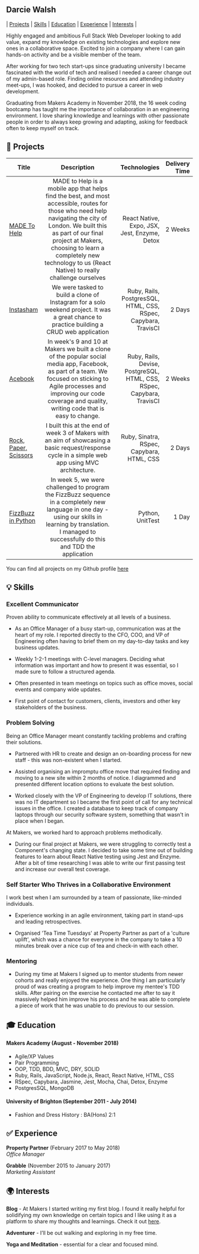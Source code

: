 ## Darcie Walsh

| [Projects](#floppy_disk-projects) | [Skills](#bulb-skills) | [Education](#mortar_board-education) | [Experience](#white_check_mark-experience) | [Interests](#earth_africa-interests) |

Highly engaged and ambitious Full Stack Web Developer looking to add value, expand my knowledge on existing technologies and explore new ones in a collaborative space. Excited to join a company where I can gain hands-on activity and be a visible member of the team.

After working for two tech start-ups since graduating university I became fascinated with the world of tech and realised I needed a career change out of my admin-based role. Finding online resources and attending industry meet-ups, I was hooked, and decided to pursue a career in web development.

Graduating from Makers Academy in November 2018, the 16 week coding bootcamp has taught me the importance of collaboration in an engineering environment. I love sharing knowledge and learnings with other passionate people in order to always keep growing and adapting, asking for feedback often to keep myself on track.


## :floppy_disk: Projects
| Title         | Description   | Technologies  | Delivery Time
| ------------- |:-------------:| -------------:| -------------:|
| [MADE To Help](https://github.com/darciew/made-to-help) | MADE to Help is a mobile app that helps find the best, and most accessible, routes for those who need help navigating the city of London. We built this as part of our final project at Makers, choosing to learn a completely new technology to us (React Native) to really challenge ourselves | React Native, Expo, JSX, Jest, Enzyme, Detox|    2 Weeks   |
| [Instasham](https://github.com/darciew/instagram-challenge) | We were tasked to build a clone of Instagram for a solo weekend project. It was a great chance to practice building a CRUD web application  | Ruby, Rails, PostgresSQL, HTML, CSS, RSpec, Capybara, TravisCI | 2 Days |
| [Acebook](https://github.com/darciew/acebook-rails-template) | In week's 9 and 10 at Makers we built a clone of the popular social media app, Facebook, as part of a team. We focused on sticking to Agile processes and improving our code coverage and quality, writing code that is easy to change. | Ruby, Rails, Devise, PostgreSQL, HTML, CSS, RSpec, Capybara, TravisCI | 2 Weeks|
| [Rock, Paper, Scissors](https://github.com/darciew/rps-challenge) | I built this at the end of week 3 of Makers with an aim of showcasing a basic request/response cycle in a simple web app using MVC architecture. | Ruby, Sinatra, RSpec, Capybara, HTML, CSS | 2 Days |
| [FizzBuzz in Python](https://github.com/darciew/fizzbuzz-python) | In week 5, we were challenged to program the FizzBuzz sequence in a completely new language in one day - using our skills in learning by translation. I managed to successfully do this and TDD the application | Python, UnitTest | 1 Day |

You can find all projects on my Github profile [here](https://github.com/darciew)


## :bulb: Skills

### Excellent Communicator

Proven ability to communicate effectively at all levels of a business.

- As an Office Manager of a busy start-up, communication was at the heart of my role. I reported directly to the CFO, COO, and VP of Engineering often having to brief them on my day-to-day tasks and key business updates.

- Weekly 1-2-1 meetings with C-level managers. Deciding what information was important and how to present it was essential, so I made sure to follow a structured agenda.

- Often presented in team meetings on topics such as office moves, social events and company wide updates.

- First point of contact for customers, clients, investors and other key stakeholders of the business.


### Problem Solving

Being an Office Manager meant constantly tackling problems and crafting their solutions.

- Partnered with HR to create and design an on-boarding process for new staff - this was non-existent when I started.

- Assisted organising an impromptu office move that required finding and moving to a new site within 2 months of notice. I diagrammed and presented different location options to evaluate the best solution.

- Worked closely with the VP of Engineering to develop IT solutions, there was no IT department so I became the first point of call for any technical issues in the office. I created a database to keep track of company laptops through our security software system, something that wasn't in place when I began.

At Makers, we worked hard to approach problems methodically.

- During our final project at Makers, we were struggling to correctly test a  Component's changing state. I decided to take some time out of building features to learn about React Native testing using Jest and Enzyme. After a bit of time researching I was able to write our first passing test and increase our overall test coverage.

### Self Starter Who Thrives in a Collaborative Environment

I work best when I am surrounded by a team of passionate, like-minded individuals.

- Experience working in an agile environment, taking part in stand-ups and leading retrospectives.

- Organised 'Tea Time Tuesdays' at Property Partner as part of a 'culture uplift', which was a chance for everyone in the company to take a 10 minutes break over a nice cup of tea and check-in with each other.

### Mentoring

- During my time at Makers I signed up to mentor students from newer cohorts and really enjoyed the experience. One thing I am particularly proud of was creating a program to help improve my mentee's TDD skills. After pairing on the exercise he contacted me after to say it massively helped him improve his process and he was able to complete a piece of work that he was unable to do previous to our session.


## :mortar_board: Education

#### Makers Academy (August - November 2018)

- Agile/XP Values
- Pair Programming
- OOP, TDD, BDD, MVC, DRY, SOLID
- Ruby, Rails, JavaScript, Node.js, React, React Native, HTML, CSS
- RSpec, Capybara, Jasmine, Jest, Mocha, Chai, Detox, Enzyme
- PostgresSQL, MongoDB

#### University of Brighton (September 2011 - July 2014)

- Fashion and Dress History : BA(Hons) 2:1


## :white_check_mark: Experience

**Property Partner** (February 2017 to May 2018)    
*Office Manager*  

**Grabble** (November 2015 to January 2017)   
*Marketing Assistant*  


## :earth_africa: Interests
**Blog** - At Makers I started writing my first blog. I found it really helpful for solidifying my own knowledge on certain topics and I like using it as a platform to share my thoughts and learnings. Check it out [here](https://medium.com/@darciewalsh91).

**Adventurer** - I’ll be out walking and exploring in my free time.

**Yoga and Meditation** - essential for a clear and focused mind.
